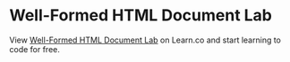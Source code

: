 # Well-Formed HTML Document Lab
<p class='util--hide'>View <a href='https://learn.co/lessons/phrg-well-formed-html-document-lab'>Well-Formed HTML Document Lab</a> on Learn.co and start learning to code for free.</p>
